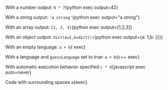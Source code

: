 With a number output: `6 * 7`{python exec output=42}

With a string output: `'a string'`{python exec output="a string"}

With an array output: `[1, 2, 3]`{python exec output=[1,2,3]}

With an object output: `dict(a=1,b=dict())`{python exec output={a: 1,b: {}}}

With an empty language: `a + b`{ exec}

With a language and `guessLanguage` set to true: `a + b`{c++ exec}

With automatic execution behavior specified `c * d`{javascript exec auto=never}

Code with surrounding spaces ` a `{exec}.